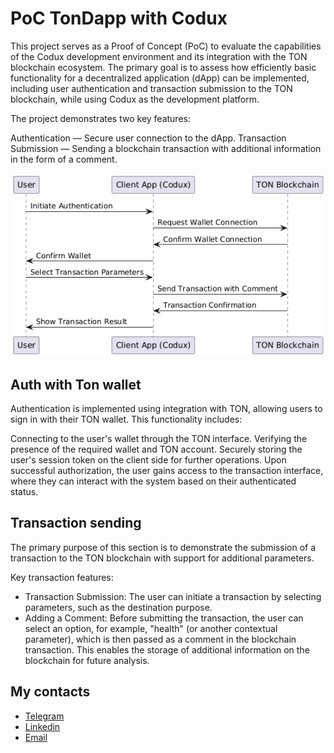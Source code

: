 # PoC TonDapp with Codux

This project serves as a Proof of Concept (PoC) to evaluate the capabilities of the Codux development environment and its integration with the TON blockchain ecosystem. The primary goal is to assess how efficiently basic functionality for a decentralized application (dApp) can be implemented, including user authentication and transaction submission to the TON blockchain, while using Codux as the development platform.

The project demonstrates two key features:

Authentication — Secure user connection to the dApp.
Transaction Submission — Sending a blockchain transaction with additional information in the form of a comment.


![img.png](src/assets/readmeInfo/img.png)
    
## Auth with Ton wallet
Authentication is implemented using integration with TON, allowing users to sign in with their TON wallet. This functionality includes:

Connecting to the user's wallet through the TON interface.
Verifying the presence of the required wallet and TON account.
Securely storing the user's session token on the client side for further operations.
Upon successful authorization, the user gains access to the transaction interface, where they can interact with the system based on their authenticated status.
## Transaction sending

The primary purpose of this section is to demonstrate the submission of a transaction to the TON blockchain with support for additional parameters.

Key transaction features:
* Transaction Submission: The user can initiate a transaction by selecting parameters, such as the destination purpose.
* Adding a Comment: Before submitting the transaction, the user can select an option, for example, "health" (or another contextual parameter), which is then passed as a comment in the blockchain transaction. This enables the storage of additional information on the blockchain for future analysis.
## My contacts
- [Telegram](https://t.me/ikustow)
- [Linkedin](https://www.linkedin.com/in/ikustow/)
- [Email](mailto:ikustov.dev@gmail.com)
